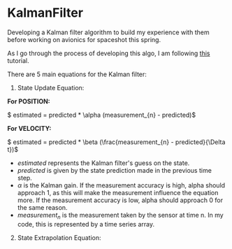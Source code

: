 # KalmanFilter
Developing a Kalman filter algorithm to build my experience with them before working on avionics for spaceshot this spring.

As I go through the process of developing this algo, I am following [this](https://www.kalmanfilter.net/alphabeta.html) tutorial.

There are 5 main equations for the Kalman filter:

1. State Update Equation:

**For POSITION:**

$ estimated = predicted * \alpha (measurement_{n} - predicted)$

**For VELOCITY:**

$ estimated = predicted * \beta (\frac{measurement_{n} - predicted}{\Delta t})$


- $estimated$ represents the Kalman filter's guess on the state.
- $predicted$ is given by the state prediction made in the previous time step.
- $\alpha$ is the Kalman gain. If the measurement accuracy is high, alpha should approach 1, as this will make the measurement influence the equation more. If the measurement accuracy is low, alpha should approach 0 for the same reason.
- $measurement_n$ is the measurement taken by the sensor at time n. In my code, this is represented by a time series array.

2. State Extrapolation Equation:


